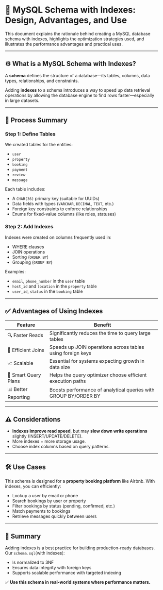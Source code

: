 # 🧱 MySQL Schema with Indexes: Design, Advantages, and Use

This document explains the rationale behind creating a MySQL database schema with indexes, highlights the optimization strategies used, and illustrates the performance advantages and practical uses.

---

## ⚙️ What is a MySQL Schema with Indexes?

A **schema** defines the structure of a database—its tables, columns, data types, relationships, and constraints.

Adding **indexes** to a schema introduces a way to speed up data retrieval operations by allowing the database engine to find rows faster—especially in large datasets.

---

## 🚀 Process Summary

### Step 1: Define Tables
We created tables for the entities:
- `user`
- `property`
- `booking`
- `payment`
- `review`
- `message`

Each table includes:
- A `CHAR(36)` primary key (suitable for UUIDs)
- Data fields with types (`VARCHAR`, `DECIMAL`, `TEXT`, etc.)
- Foreign key constraints to enforce relationships
- Enums for fixed-value columns (like roles, statuses)

### Step 2: Add Indexes
Indexes were created on columns frequently used in:
- WHERE clauses
- JOIN operations
- Sorting (`ORDER BY`)
- Grouping (`GROUP BY`)

Examples:
- `email`, `phone_number` in the `user` table
- `host_id` and `location` in the `property` table
- `user_id`, `status` in the `booking` table

---

## ✅ Advantages of Using Indexes

| Feature             | Benefit                                                        |
|---------------------|----------------------------------------------------------------|
| 🔍 Faster Reads     | Significantly reduces the time to query large tables           |
| 🔗 Efficient Joins  | Speeds up JOIN operations across tables using foreign keys     |
| 📈 Scalable         | Essential for systems expecting growth in data size            |
| 🧠 Smart Query Plans| Helps the query optimizer choose efficient execution paths     |
| 📊 Better Reporting | Boosts performance of analytical queries with GROUP BY/ORDER BY|

---

## ⚠️ Considerations

- **Indexes improve read speed**, but may **slow down write operations** slightly (INSERT/UPDATE/DELETE).
- More indexes = more storage usage.
- Choose index columns based on query patterns.

---

## 🛠️ Use Cases

This schema is designed for a **property booking platform** like Airbnb. With indexes, you can efficiently:
- Lookup a user by email or phone
- Search bookings by user or property
- Filter bookings by status (pending, confirmed, etc.)
- Match payments to bookings
- Retrieve messages quickly between users

---

## 📌 Summary

Adding indexes is a best practice for building production-ready databases. Our `schema.sql`(with indexes):
- Is normalized to 3NF
- Ensures data integrity with foreign keys
- Supports scalable performance with targeted indexing

✅ **Use this schema in real-world systems where performance matters.**
